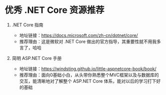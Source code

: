 # 优秀 .NET Core 资源推荐

1. .NET Core 指南
    - 地址链接：https://docs.microsoft.com/zh-cn/dotnet/core/
    - 推荐理由：这是微软对 .NET Core 做出的官方指导，其重要性就不用我多言了，哈哈

2. 简明 ASP.NET Core 手册
    - 地址链接：https://windsting.github.io/little-aspnetcore-book/book/
    - 推荐理由：面向0基础小白，从头带你熟悉整个MVC框架以及与数据库的交互，能清晰地对了解整个 ASP.NET Core 体系，能对以后的学习打下好的基础
